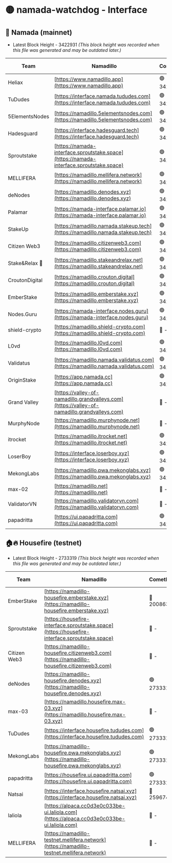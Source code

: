 # 🟡 namada-watchdog - Interface

## 🚀 Namada (mainnet)
- Latest Block Height - 3422931 *(This block height was recorded when this file was generated and may be outdated later.)*

| Team | Namadillo | CometBFT | Indexer | MASP Indexer |
|-|-|-|-|-|
| Heliax | [https://www.namadillo.app](https://www.namadillo.app) | 🟢 3422890 | 🟢 3422890 | 🟢 3422890 |
| TuDudes | [https://interface.namada.tududes.com](https://interface.namada.tududes.com) | 🟢 3422890 | 🟢 3422890 | 🟢 3422890 |
| 5ElementsNodes | [https://namadillo.5elementsnodes.com](https://namadillo.5elementsnodes.com) | 🟢 3422891 | 🟢 3422891 | 🟢 3422891 |
| Hadesguard | [https://interface.hadesguard.tech](https://interface.hadesguard.tech) | 🟢 3422891 | 🟢 3422891 | 🟢 3422891 |
| Sproutstake | [https://namada-interface.sproutstake.space](https://namada-interface.sproutstake.space) | 🟢 3422892 | 🟢 3422892 | 🟢 3422892 |
| MELLIFERA | [https://namadillo.mellifera.network](https://namadillo.mellifera.network) | 🟢 3422893 | 🟢 3422893 | 🟢 3422893 |
| deNodes | [https://namadillo.denodes.xyz](https://namadillo.denodes.xyz) | 🟢 3422894 | 🟢 3422894 | 🟢 3422894 |
| Palamar | [https://namada-interface.palamar.io](https://namada-interface.palamar.io) | 🟢 3422895 | 🟢 3422895 | 🟢 3422895 |
| StakeUp | [https://namadillo.namada.stakeup.tech](https://namadillo.namada.stakeup.tech) | 🟢 3422896 | 🟢 3422896 | 🟢 3422896 |
| Citizen Web3 | [https://namadillo.citizenweb3.com](https://namadillo.citizenweb3.com) | 🟢 3422896 | 🟢 3422896 | 🟢 3422896 |
| Stake&Relax 🦥 | [https://namadillo.stakeandrelax.net](https://namadillo.stakeandrelax.net) | 🟢 3422897 | 🟢 3422897 | 🟢 3422897 |
| CroutonDigital | [https://namadillo.crouton.digital](https://namadillo.crouton.digital) | 🟢 3422898 | 🟢 3422898 | 🟢 3422898 |
| EmberStake | [https://namadillo.emberstake.xyz](https://namadillo.emberstake.xyz) | 🟢 3422898 | 🟢 3422898 | 🟢 3422898 |
| Nodes.Guru | [https://namada-interface.nodes.guru](https://namada-interface.nodes.guru) | 🟢 3422899 | 🟢 3422899 | 🟢 3422899 |
| shield-crypto | [https://namadillo.shield-crypto.com](https://namadillo.shield-crypto.com) | 🔴 - | 🔴 - | 🔴 - |
| L0vd | [https://namadillo.l0vd.com](https://namadillo.l0vd.com) | 🟢 3422905 | 🟢 3422905 | 🟢 3422905 |
| Validatus | [https://namadillo.namada.validatus.com](https://namadillo.namada.validatus.com) | 🟢 3422906 | 🟢 3422906 | 🟢 3422906 |
| OriginStake | [https://app.namada.cc](https://app.namada.cc) | 🟢 3422907 | 🟢 3422907 | 🟢 3422907 |
| Grand Valley | [https://valley-of-namadillo.grandvalleys.com](https://valley-of-namadillo.grandvalleys.com) | 🔴 - | 🔴 - | 🔴 - |
| MurphyNode | [https://namadillo.murphynode.net](https://namadillo.murphynode.net) | 🔴 - | 🔴 - | 🔴 - |
| itrocket | [https://namadillo.itrocket.net](https://namadillo.itrocket.net) | 🟢 3422925 | 🟢 3422925 | 🟢 3422925 |
| LoserBoy | [https://interface.loserboy.xyz](https://interface.loserboy.xyz) | 🟢 3422926 | 🟢 3422925 | 🟢 3422925 |
| MekongLabs | [https://namadillo.pwa.mekonglabs.xyz](https://namadillo.pwa.mekonglabs.xyz) | 🟢 3422926 | 🟢 3422926 | 🟢 3422926 |
| max-02 | [https://namadillo.net](https://namadillo.net) | 🔴 - | 🔴 - | 🔴 - |
| ValidatorVN | [https://namadillo.validatorvn.com](https://namadillo.validatorvn.com) | 🔴 - | 🔴 - | 🔴 - |
| papadritta | [https://ui.papadritta.com](https://ui.papadritta.com) | 🟢 3422931 | 🟢 3422931 | 🔴 - |

## 🏠🔥 Housefire (testnet)
- Latest Block Height - 2733319 *(This block height was recorded when this file was generated and may be outdated later.)*

| Team | Namadillo | CometBFT | Indexer | MASP Indexer |
|-|-|-|-|-|
| EmberStake | [https://namadillo-housefire.emberstake.xyz](https://namadillo-housefire.emberstake.xyz) | 🔴 2008636 | 🔴 - | 🔴 - |
| Sproutstake | [https://housefire-interface.sproutstake.space](https://housefire-interface.sproutstake.space) | 🔴 - | 🔴 - | 🔴 - |
| Citizen Web3 | [https://namadillo-housefire.citizenweb3.com](https://namadillo-housefire.citizenweb3.com) | 🔴 - | 🔴 - | 🔴 - |
| deNodes | [https://namadillo-housefire.denodes.xyz](https://namadillo-housefire.denodes.xyz) | 🟢 2733310 | 🟢 2733309 | 🟢 2733309 |
| max-03 | [https://namadillo.housefire.max-03.xyz](https://namadillo.housefire.max-03.xyz) | 🔴 - | 🔴 - | 🔴 - |
| TuDudes | [https://interface.housefire.tududes.com](https://interface.housefire.tududes.com) | 🟢 2733318 | 🟢 2733318 | 🟢 2733318 |
| MekongLabs | [https://namadillo-housefire.pwa.mekonglabs.xyz](https://namadillo-housefire.pwa.mekonglabs.xyz) | 🟢 2733318 | 🟢 2733318 | 🟢 2733318 |
| papadritta | [https://housefire.ui.papadritta.com](https://housefire.ui.papadritta.com) | 🟢 2733319 | 🟢 2733319 | 🟢 2733318 |
| Natsai | [https://interface.housefire.natsai.xyz](https://interface.housefire.natsai.xyz) | 🔴 2596741 | 🔴 2596741 | 🔴 2596741 |
| laliola | [https://alpaca.cc0d3e0c033be-ui.laliola.com](https://alpaca.cc0d3e0c033be-ui.laliola.com) | 🔴 - | 🔴 - | 🔴 - |
| MELLIFERA | [https://namadillo-testnet.mellifera.network](https://namadillo-testnet.mellifera.network) | 🔴 - | 🟢 2733322 | 🔴 2607259 |

